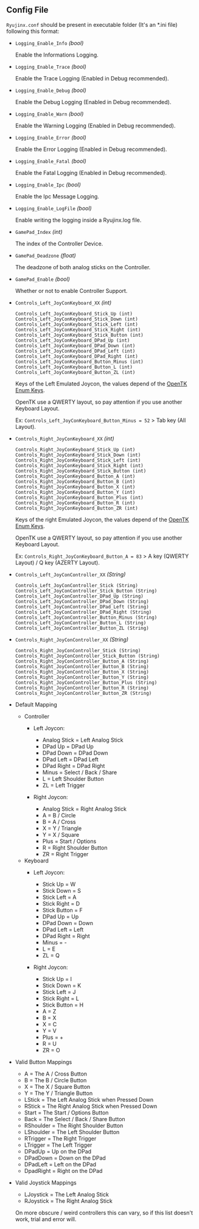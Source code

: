 ## Config File

`Ryujinx.conf` should be present in executable folder (It's an *.ini file) following this format:

- `Logging_Enable_Info` *(bool)*

  Enable the Informations Logging.

- `Logging_Enable_Trace` *(bool)*

  Enable the Trace Logging (Enabled in Debug recommended).
  
- `Logging_Enable_Debug` *(bool)*

   Enable the Debug Logging (Enabled in Debug recommended).

- `Logging_Enable_Warn` *(bool)*

  Enable the Warning Logging (Enabled in Debug recommended).

- `Logging_Enable_Error` *(bool)*

  Enable the Error Logging (Enabled in Debug recommended).

- `Logging_Enable_Fatal` *(bool)*

  Enable the Fatal Logging (Enabled in Debug recommended).

- `Logging_Enable_Ipc` *(bool)*

  Enable the Ipc Message Logging.

- `Logging_Enable_LogFile` *(bool)*

  Enable writing the logging inside a Ryujinx.log file.
  
- `GamePad_Index` *(int)*

  The index of the Controller Device.
  
- `GamePad_Deadzone` *(float)*

  The deadzone of both analog sticks on the Controller.

- `GamePad_Enable` *(bool)*
  
  Whether or not to enable Controller Support.
  
- `Controls_Left_JoyConKeyboard_XX` *(int)*
  ```
  Controls_Left_JoyConKeyboard_Stick_Up (int)
  Controls_Left_JoyConKeyboard_Stick_Down (int)
  Controls_Left_JoyConKeyboard_Stick_Left (int)
  Controls_Left_JoyConKeyboard_Stick_Right (int)
  Controls_Left_JoyConKeyboard_Stick_Button (int)
  Controls_Left_JoyConKeyboard_DPad_Up (int)
  Controls_Left_JoyConKeyboard_DPad_Down (int)
  Controls_Left_JoyConKeyboard_DPad_Left (int)
  Controls_Left_JoyConKeyboard_DPad_Right (int)
  Controls_Left_JoyConKeyboard_Button_Minus (int)
  Controls_Left_JoyConKeyboard_Button_L (int)
  Controls_Left_JoyConKeyboard_Button_ZL (int)
  ```
  
  Keys of the Left Emulated Joycon, the values depend of the [OpenTK Enum Keys](https://github.com/opentk/opentk/blob/develop/src/OpenTK/Input/Key.cs).
  
  OpenTK use a QWERTY layout, so pay attention if you use another Keyboard Layout.
  
  Ex: `Controls_Left_JoyConKeyboard_Button_Minus = 52` > Tab key (All Layout).

- `Controls_Right_JoyConKeyboard_XX` *(int)*
  ```
  Controls_Right_JoyConKeyboard_Stick_Up (int)
  Controls_Right_JoyConKeyboard_Stick_Down (int)
  Controls_Right_JoyConKeyboard_Stick_Left (int)
  Controls_Right_JoyConKeyboard_Stick_Right (int)
  Controls_Right_JoyConKeyboard_Stick_Button (int)
  Controls_Right_JoyConKeyboard_Button_A (int)
  Controls_Right_JoyConKeyboard_Button_B (int)
  Controls_Right_JoyConKeyboard_Button_X (int)
  Controls_Right_JoyConKeyboard_Button_Y (int)
  Controls_Right_JoyConKeyboard_Button_Plus (int)
  Controls_Right_JoyConKeyboard_Button_R (int)
  Controls_Right_JoyConKeyboard_Button_ZR (int)
  ```

  Keys of the right Emulated Joycon, the values depend of the [OpenTK Enum Keys](https://github.com/opentk/opentk/blob/develop/src/OpenTK/Input/Key.cs).
  
  OpenTK use a QWERTY layout, so pay attention if you use another Keyboard Layout.
  
  Ex: `Controls_Right_JoyConKeyboard_Button_A = 83` > A key (QWERTY Layout) / Q key (AZERTY Layout).
  
- `Controls_Left_JoyConController_XX` *(String)*
  ```
  Controls_Left_JoyConController_Stick (String)
  Controls_Left_JoyConController_Stick_Button (String)
  Controls_Left_JoyConController_DPad_Up (String)
  Controls_Left_JoyConController_DPad_Down (String)
  Controls_Left_JoyConController_DPad_Left (String)
  Controls_Left_JoyConController_DPad_Right (String)
  Controls_Left_JoyConController_Button_Minus (String)
  Controls_Left_JoyConController_Button_L (String)
  Controls_Left_JoyConController_Button_ZL (String)
  ```
  
- `Controls_Right_JoyConController_XX` *(String)*
  ```
  Controls_Right_JoyConController_Stick (String)
  Controls_Right_JoyConController_Stick_Button (String)
  Controls_Right_JoyConController_Button_A (String)
  Controls_Right_JoyConController_Button_B (String)
  Controls_Right_JoyConController_Button_X (String)
  Controls_Right_JoyConController_Button_Y (String)
  Controls_Right_JoyConController_Button_Plus (String)
  Controls_Right_JoyConController_Button_R (String)
  Controls_Right_JoyConController_Button_ZR (String)
  ```

- Default Mapping
   - Controller
     - Left Joycon:
       - Analog Stick = Left Analog Stick
	   - DPad Up = DPad Up
	   - DPad Down = DPad Down
	   - DPad Left = DPad Left
	   - DPad Right = DPad Right
	   - Minus = Select / Back / Share
	   - L = Left Shoulder Button
	   - ZL = Left Trigger
	 
     - Right Joycon:
	   - Analog Stick = Right Analog Stick
	   - A = B / Circle
	   - B = A / Cross
	   - X = Y / Triangle
	   - Y = X / Square
	   - Plus = Start / Options
	   - R = Right Shoulder Button
	   - ZR = Right Trigger
   - Keyboard
     - Left Joycon:
	   - Stick Up = W
	   - Stick Down = S
	   - Stick Left = A
	   - Stick Right = D
	   - Stick Button = F
	   - DPad Up = Up
	   - DPad Down = Down
	   - DPad Left = Left
	   - DPad Right = Right
	   - Minus = -
	   - L = E
	   - ZL = Q

     - Right Joycon:
	   - Stick Up = I
	   - Stick Down = K
	   - Stick Left = J
	   - Stick Right = L
	   - Stick Button = H
	   - A = Z
	   - B = X
	   - X = C
	   - Y = V
	   - Plus = +
	   - R = U
	   - ZR = O
  
- Valid Button Mappings
  - A = The A / Cross Button
  - B = The B / Circle Button
  - X = The X / Square Button
  - Y = The Y / Triangle Button
  - LStick = The Left Analog Stick when Pressed Down
  - RStick = The Right Analog Stick when Pressed Down
  - Start = The Start / Options Button
  - Back = The Select / Back / Share Button
  - RShoulder = The Right Shoulder Button
  - LShoulder = The Left Shoulder Button
  - RTrigger = The Right Trigger
  - LTrigger = The Left Trigger
  - DPadUp = Up on the DPad
  - DPadDown = Down on the DPad
  - DPadLeft = Left on the DPad
  - DpadRight = Right on the DPad
- Valid Joystick Mappings
  - LJoystick = The Left Analog Stick
  - RJoystick = The Right Analog Stick

  On more obscure / weird controllers this can vary, so if this list doesn't work, trial and error will.